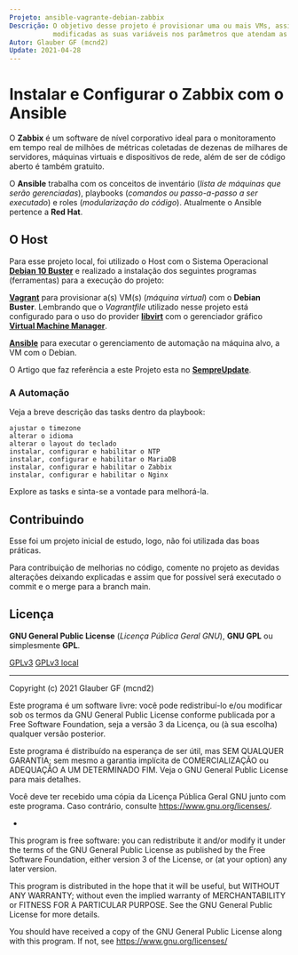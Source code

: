 ```yaml
---
Projeto: ansible-vagrante-debian-zabbix
Descrição: O objetivo desse projeto é provisionar uma ou mais VMs, assim podendo ser 
           modificadas as suas variáveis nos parâmetros que atendam as suas espectativas.
Autor: Glauber GF (mcnd2)
Update: 2021-04-28
---
```


# Instalar e Configurar o Zabbix com o Ansible

O **Zabbix** é um software de nível corporativo ideal para o monitoramento em tempo real de milhões de métricas coletadas de dezenas de milhares de servidores, máquinas virtuais e dispositivos de rede, além de ser de código aberto é também gratuito.

O **Ansible** trabalha com os conceitos de inventário (_lista de máquinas que serão gerenciadas_), playbooks (_comandos ou passo-a-passo a ser executado_) e roles (_modularização do código_). Atualmente o Ansible pertence a **Red Hat**.

## O Host

Para esse projeto local, foi utilizado o Host com o Sistema Operacional **[Debian 10 Buster](https://www.debian.org/)** e realizado a instalação dos seguintes programas (ferramentas) para a execução do projeto:

**[Vagrant](https://www.vagrantup.com/docs)** para provisionar a(s) VM(s) (_máquina virtual_) com o **Debian Buster**. Lembrando que o _Vagrantfile_ utilizado nesse projeto está configurado para o uso do provider **[libvirt](https://libvirt.org/)** com o gerenciador gráfico **[Virtual Machine Manager](https://virt-manager.org/)**.

**[Ansible](https://docs.ansible.com/ansible/latest/index.html)** para executar o gerenciamento de automação na máquina alvo, a VM com o Debian.

O Artigo que faz referência a este Projeto esta no **[SempreUpdate](https://sempreupdate.com.br/como-instalar-e-configurar-o-zabbix-5-no-debian-10-com-ansible/)**.

### A Automação

Veja a breve descrição das tasks dentro da playbook:

```
ajustar o timezone
alterar o idioma
alterar o layout do teclado
instalar, configurar e habilitar o NTP
instalar, configurar e habilitar o MariaDB
instalar, configurar e habilitar o Zabbix
instalar, configurar e habilitar o Nginx
```

Explore as tasks e sinta-se a vontade para melhorá-la.

## Contribuindo

Esse foi um projeto inicial de estudo, logo, não foi utilizada das boas práticas.

Para contribuição de melhorias no código, comente no projeto as devidas alterações deixando explicadas e assim que for possível será executado o commit e o merge para a branch main.

## Licença

**GNU General Public License** (_Licença Pública Geral GNU_), **GNU GPL** ou simplesmente **GPL**.

[GPLv3](https://www.gnu.org/licenses/gpl-3.0.html)
[GPLv3 local](.LICENSE)

------

Copyright (c) 2021 Glauber GF (mcnd2)

Este programa é um software livre: você pode redistribuí-lo e/ou modificar
sob os termos da GNU General Public License conforme publicada por
a Free Software Foundation, seja a versão 3 da Licença, ou
(à sua escolha) qualquer versão posterior.

Este programa é distribuído na esperança de ser útil,
mas SEM QUALQUER GARANTIA; sem mesmo a garantia implícita de
COMERCIALIZAÇÃO ou ADEQUAÇÃO A UM DETERMINADO FIM. Veja o
GNU General Public License para mais detalhes.

Você deve ter recebido uma cópia da Licença Pública Geral GNU
junto com este programa. Caso contrário, consulte <https://www.gnu.org/licenses/>.

*

This program is free software: you can redistribute it and/or modify
it under the terms of the GNU General Public License as published by
the Free Software Foundation, either version 3 of the License, or
(at your option) any later version.

This program is distributed in the hope that it will be useful,
but WITHOUT ANY WARRANTY; without even the implied warranty of
MERCHANTABILITY or FITNESS FOR A PARTICULAR PURPOSE.  See the
GNU General Public License for more details.

You should have received a copy of the GNU General Public License
along with this program.  If not, see <https://www.gnu.org/licenses/>
